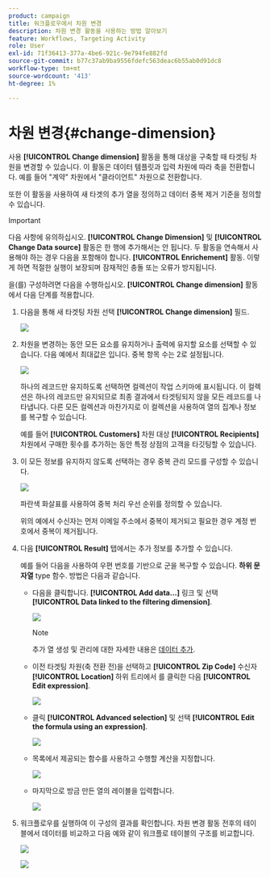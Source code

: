 ```yaml
---
product: campaign
title: 워크플로우에서 차원 변경
description: 차원 변경 활동을 사용하는 방법 알아보기
feature: Workflows, Targeting Activity
role: User
exl-id: 71f36413-377a-4be6-921c-9e794fe882fd
source-git-commit: b77c37ab9ba9556fdefc563deac6b55ab0d91dc8
workflow-type: tm+mt
source-wordcount: '413'
ht-degree: 1%

---
```


# 차원 변경{#change-dimension}

사용 **[!UICONTROL Change dimension]** 활동을 통해 대상을 구축할 때 타겟팅 차원을 변경할 수 있습니다. 이 활동은 데이터 템플릿과 입력 차원에 따라 축을 전환합니다. 예를 들어 &quot;계약&quot; 차원에서 &quot;클라이언트&quot; 차원으로 전환합니다.

또한 이 활동을 사용하여 새 타겟의 추가 열을 정의하고 데이터 중복 제거 기준을 정의할 수 있습니다.

>[!IMPORTANT]
>
>다음 사항에 유의하십시오. **[!UICONTROL Change Dimension]** 및 **[!UICONTROL Change Data source]** 활동은 한 행에 추가해서는 안 됩니다. 두 활동을 연속해서 사용해야 하는 경우 다음을 포함해야 합니다. **[!UICONTROL Enrichement]** 활동. 이렇게 하면 적절한 실행이 보장되며 잠재적인 충돌 또는 오류가 방지됩니다.

을(를) 구성하려면 다음을 수행하십시오. **[!UICONTROL Change dimension]** 활동에서 다음 단계를 적용합니다.

1. 다음을 통해 새 타겟팅 차원 선택 **[!UICONTROL Change dimension]** 필드.

   ![](assets/s_user_change_dimension_param1.png)

1. 차원을 변경하는 동안 모든 요소를 유지하거나 출력에 유지할 요소를 선택할 수 있습니다. 다음 예에서 최대값은 입니다. 중복 항목 수는 2로 설정됩니다.

   ![](assets/s_user_change_dimension_limit.png)

   하나의 레코드만 유지하도록 선택하면 컬렉션이 작업 스키마에 표시됩니다. 이 컬렉션은 하나의 레코드만 유지되므로 최종 결과에서 타겟팅되지 않을 모든 레코드를 나타냅니다. 다른 모든 컬렉션과 마찬가지로 이 컬렉션을 사용하여 열의 집계나 정보를 복구할 수 있습니다.

   예를 들어 **[!UICONTROL Customers]** 차원 대상 **[!UICONTROL Recipients]** 차원에서 구매한 횟수를 추가하는 동안 특정 상점의 고객을 타깃팅할 수 있습니다.

1. 이 모든 정보를 유지하지 않도록 선택하는 경우 중복 관리 모드를 구성할 수 있습니다.

   ![](assets/s_user_change_dimension_param2.png)

   파란색 화살표를 사용하여 중복 처리 우선 순위를 정의할 수 있습니다.

   위의 예에서 수신자는 먼저 이메일 주소에서 중복이 제거되고 필요한 경우 계정 번호에서 중복이 제거됩니다.

1. 다음 **[!UICONTROL Result]** 탭에서는 추가 정보를 추가할 수 있습니다.

   예를 들어 다음을 사용하여 우편 번호를 기반으로 군을 복구할 수 있습니다. **하위 문자열** type 함수. 방법은 다음과 같습니다.

   * 다음을 클릭합니다. **[!UICONTROL Add data...]** 링크 및 선택 **[!UICONTROL Data linked to the filtering dimension]**.

     ![](assets/wf_change-dimension_sample_01.png)

     >[!NOTE]
     >
     >추가 열 생성 및 관리에 대한 자세한 내용은 [데이터 추가](query.md#add-data).

   * 이전 타겟팅 차원(축 전환 전)을 선택하고 **[!UICONTROL Zip Code]** 수신자 **[!UICONTROL Location]** 하위 트리에서 를 클릭한 다음 **[!UICONTROL Edit expression]**.

     ![](assets/wf_change-dimension_sample_02.png)

   * 클릭 **[!UICONTROL Advanced selection]** 및 선택 **[!UICONTROL Edit the formula using an expression]**.

     ![](assets/wf_change-dimension_sample_03.png)

   * 목록에서 제공되는 함수를 사용하고 수행할 계산을 지정합니다.

     ![](assets/wf_change-dimension_sample_04.png)

   * 마지막으로 방금 만든 열의 레이블을 입력합니다.

     ![](assets/wf_change-dimension_sample_05.png)

1. 워크플로우를 실행하여 이 구성의 결과를 확인합니다. 차원 변경 활동 전후의 테이블에서 데이터를 비교하고 다음 예와 같이 워크플로 테이블의 구조를 비교합니다.

   ![](assets/wf_change-dimension_sample_06.png)

   ![](assets/wf_change-dimension_sample_07.png)
